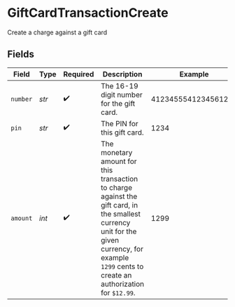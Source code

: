 # GiftCardTransactionCreate

Create a charge against a gift card


## Fields

| Field                                                                                                                                                                                             | Type                                                                                                                                                                                              | Required                                                                                                                                                                                          | Description                                                                                                                                                                                       | Example                                                                                                                                                                                           |
| ------------------------------------------------------------------------------------------------------------------------------------------------------------------------------------------------- | ------------------------------------------------------------------------------------------------------------------------------------------------------------------------------------------------- | ------------------------------------------------------------------------------------------------------------------------------------------------------------------------------------------------- | ------------------------------------------------------------------------------------------------------------------------------------------------------------------------------------------------- | ------------------------------------------------------------------------------------------------------------------------------------------------------------------------------------------------- |
| `number`                                                                                                                                                                                          | *str*                                                                                                                                                                                             | :heavy_check_mark:                                                                                                                                                                                | The 16-19 digit number for the gift card.                                                                                                                                                         | 4123455541234561234                                                                                                                                                                               |
| `pin`                                                                                                                                                                                             | *str*                                                                                                                                                                                             | :heavy_check_mark:                                                                                                                                                                                | The PIN for this gift card.                                                                                                                                                                       | 1234                                                                                                                                                                                              |
| `amount`                                                                                                                                                                                          | *int*                                                                                                                                                                                             | :heavy_check_mark:                                                                                                                                                                                | The monetary amount for this transaction to charge against the gift card, in the smallest currency unit for the given currency, for example `1299` cents to create an authorization for `$12.99`. | 1299                                                                                                                                                                                              |